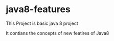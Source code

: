 # java8-features

This Project is basic java 8 project

It contians the concepts of new featires of Java8
